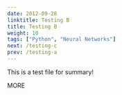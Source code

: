 ```yaml
---
date: 2012-09-28
linktitle: Testing B
title: Testing B
weight: 10
tags: ["Python", "Neural Networks"]
next: /testing-c
prev: /testing-a
---
```


This is a test file for summary!


<!--more-->

MORE
